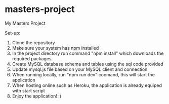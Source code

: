 # masters-project
My Masters Project

Set-up:

1. Clone the repository
2. Make sure your system has npm installed
3. In the project directory run command "npm install" which downloads the required packages
4. Create MySQL database schema and tables using the sql code provided
5. Update mysql.js file based on your MySQL client and connection
6. When running locally, run "npm run dev" coomand, this will start the application
7. When hosting online such as Heroku, the application is already equiped with start script
8. Enjoy the application! :) 

